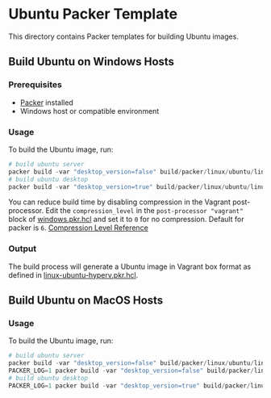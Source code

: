 # Ubuntu Packer Template

This directory contains Packer templates for building Ubuntu images.

## Build Ubuntu on Windows Hosts

### Prerequisites

- [Packer](https://www.packer.io/downloads) installed
- Windows host or compatible environment

### Usage

To build the Ubuntu image, run:

```powershell
# build ubuntu server
packer build -var "desktop_version=false" build/packer/linux/ubuntu/linux-ubuntu-hyperv.pkr.hcl
# build ubuntu desktop
packer build -var "desktop_version=true" build/packer/linux/ubuntu/linux-ubuntu-hyperv.pkr.hcl
```

You can reduce build time by disabling compression in the Vagrant post-processor. Edit the `compression_level` in the `post-processor "vagrant"` block of [windows.pkr.hcl](windows.pkr.hcl) and set it to `0` for no compression.
Default for packer is `6`.
[Compression Level Reference](https://developer.hashicorp.com/packer/docs/post-processors/compress#compression_level)

### Output

The build process will generate a Ubuntu image in Vagrant box format as defined in [linux-ubuntu-hyperv.pkr.hcl](linux-ubuntu-hyperv.pkr.hcl).

## Build Ubuntu on MacOS Hosts

### Usage

To build the Ubuntu image, run:

```powershell
# build ubuntu server
packer build -var "desktop_version=false" build/packer/linux/ubuntu/linux-ubuntu-amd64-on-macos.pkr.hcl
PACKER_LOG=1 packer build -var "desktop_version=false" build/packer/linux/ubuntu/linux-ubuntu-amd64-on-macos.pkr.hcl
# build ubuntu desktop
PACKER_LOG=1 packer build -var "desktop_version=true" build/packer/linux/ubuntu/linux-ubuntu-amd64-on-macos.pkr.hcl
```
